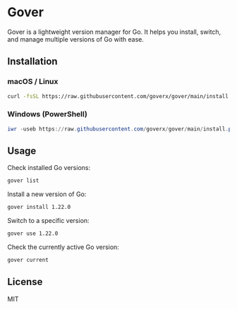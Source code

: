# Gover

Gover is a lightweight version manager for Go. It helps you install, switch, and manage multiple versions of Go with ease.

## Installation

### macOS / Linux

```bash
curl -fsSL https://raw.githubusercontent.com/goverx/gover/main/install.sh | sudo bash
```

### Windows (PowerShell)

```powershell
iwr -useb https://raw.githubusercontent.com/goverx/gover/main/install.ps1 | iex
```

## Usage

Check installed Go versions:

```bash
gover list
```

Install a new version of Go:

```bash
gover install 1.22.0
```

Switch to a specific version:

```bash
gover use 1.22.0
```

Check the currently active Go version:

```bash
gover current
```

## License

MIT
